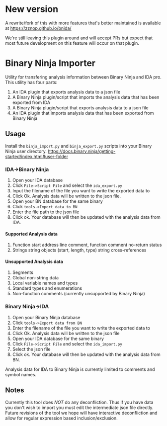 # New version

A rewrite/fork of this with more features that's better maintained is available at https://zznop.github.io/bnida/

We're still leaving this plugin around and will accept PRs but expect that most future development on this feature will occur on that plugin. 

# Binary Ninja Importer

Utility for transfering analysis information between Binary Ninja and IDA pro. This utility has four parts:
1. An IDA plugin that exports analysis data to a json file
2. A Binary Ninja plugin/script that imports the analysis data that has been exported from IDA
3. A Binary Ninja plugin/script that exports analysis data to a json file
4. An IDA plugin that imports analysis data that has been exported from Binary Ninja

## Usage

Install the `binja_import.py` and `binja_export.py` scripts into your Binary Ninja user directory. https://docs.binary.ninja/getting-started/index.html#user-folder

### IDA->Binary Ninja

1. Open your IDA database
2. Click `File->Script File` and select the `ida_export.py`
3. Input the filename of the file you want to write the exported data to
4. Click Ok. Analysis data will be written to the json file.
5. Open your BN database for the same binary
6. Click `tools->Import data to BN`
7. Enter the file path to the json file
8. Click ok. Your database will then be updated with the analysis data from IDA.

#### Supported Analysis data

1. Function
    start address
    line comment, function comment
    no-return status
2. Strings
    string objects (start, length, type)
    string cross-references

#### Unsupported Analysis data

1. Segments
2. Global non-string data
3. Local variable names and types
4. Standard types and enumerations
5. Non-function comments (currently unsupported by Binary Ninja)

### Binary Ninja->IDA

1. Open your Binary Ninja database
2. Click `tools->Export data from BN`
3. Enter the filename of the file you want to write the exported data to
4. Click Ok. Analysis data will be written to the json file
5. Open your IDA database for the same binary
6. Click `File->Script File` and select the `ida_import.py`
7. Select the json file
8. Click ok. Your database will then be updated with the analysis data from BN.

Analysis data for IDA to Binary Ninja is currently limited to comments and symbol names.

## Notes

Currently this tool does *NOT* do any deconfliction. Thus if you have data you don't wish to import you must edit the intermediate json file directly. Future revisions of the tool we hope will have interactive deconfliction and allow for regular expression based inclusion/exclusion.

